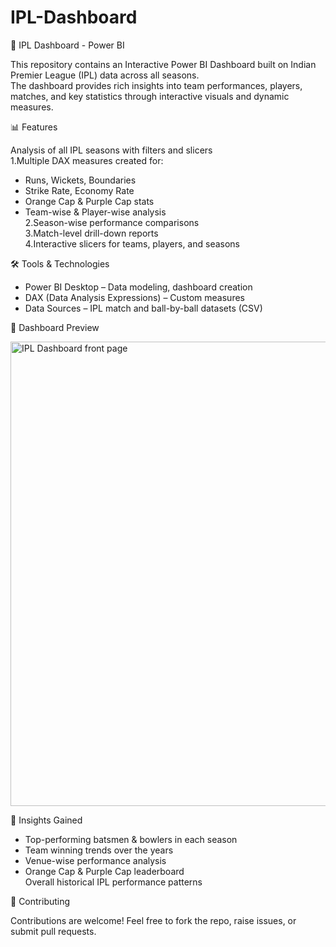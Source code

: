 # IPL-Dashboard
🏏 IPL Dashboard - Power BI

This repository contains an Interactive Power BI Dashboard built on Indian Premier League (IPL) data across all seasons.<br>
The dashboard provides rich insights into team performances, players, matches, and key statistics through interactive visuals and dynamic measures.


📊 Features <br>

Analysis of all IPL seasons with filters and slicers<br>
1.Multiple DAX measures created for:<br>
   - Runs, Wickets, Boundaries<br>
   - Strike Rate, Economy Rate<br>
   - Orange Cap & Purple Cap stats<br>
   - Team-wise & Player-wise analysis<br>
2.Season-wise performance comparisons<br>
3.Match-level drill-down reports<br>
4.Interactive slicers for teams, players, and seasons


🛠️ Tools & Technologies

- Power BI Desktop – Data modeling, dashboard creation<br>
- DAX (Data Analysis Expressions) – Custom measures<br>
- Data Sources – IPL match and ball-by-ball datasets (CSV)


📸 Dashboard Preview

<img width="1336" height="743" alt="IPL Dashboard front page" src="https://github.com/user-attachments/assets/7d3d1b50-bb81-4a46-a2ce-1c9a628fedf8" /><br>


📌 Insights Gained

- Top-performing batsmen & bowlers in each season<br>
- Team winning trends over the years<br>
- Venue-wise performance analysis<br>
- Orange Cap & Purple Cap leaderboard<br>
Overall historical IPL performance patterns


🤝 Contributing

Contributions are welcome! Feel free to fork the repo, raise issues, or submit pull requests.
